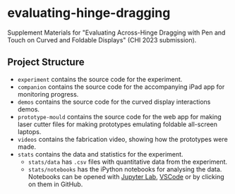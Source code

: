 # evaluating-hinge-dragging

Supplement Materials for "Evaluating Across-Hinge Dragging with Pen and Touch on Curved and Foldable Displays" (CHI 2023 submission).

## Project Structure

-   `experiment` contains the source code for the experiment.
-   `companion` contains the source code for the accompanying iPad app for monitoring progress.
-   `demos` contains the source code for the curved display interactions demos.
-   `prototype-mould` contains the source code for the web app for making laser cutter files
    for making prototypes emulating foldable all-screen laptops.
-   `videos` contains the fabrication video, showing how the prototypes were made.
-   `stats` contains the data and statistics for the experiment.
    -   `stats/data` has `.csv` files with quantitative data from the experiment.
    -   `stats/notebooks` has the iPython notebooks for analysing the data.
        Notebooks can be opened with [Jupyter Lab](https://jupyter.org/),
        [VSCode](https://code.visualstudio.com/) or
        by clicking on them in GitHub.
